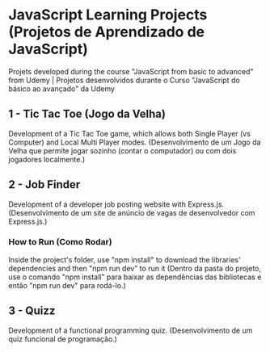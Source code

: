 # JavaScript Learning Projects (Projetos de Aprendizado de JavaScript)
Projets developed during the course "JavaScript from basic to advanced" from Udemy | Projetos desenvolvidos durante o Curso "JavaScript do básico ao avançado" da Udemy

## 1 - Tic Tac Toe (Jogo da Velha)
Development of a Tic Tac Toe game, which allows both Single Player (vs Computer) and Local Multi Player modes.
(Desenvolvimento de um Jogo da Velha que permite jogar sozinho (contar o computador) ou com dois jogadores localmente.)

## 2 - Job Finder
Development of a developer job posting website with Express.js.
(Desenvolvimento de um site de anúncio de vagas de desenvolvedor com Express.js.)

### How to Run (Como Rodar)
Inside the project's folder, use "npm install" to download the libraries' dependencies and then "npm run dev" to run it
(Dentro da pasta do projeto, use o comando "npm install" para baixar as dependências das bibliotecas e então "npm run dev" para rodá-lo.)

## 3 - Quizz
Development of a functional programming quiz.
(Desenvolvimento de um quiz funcional de programação.)
